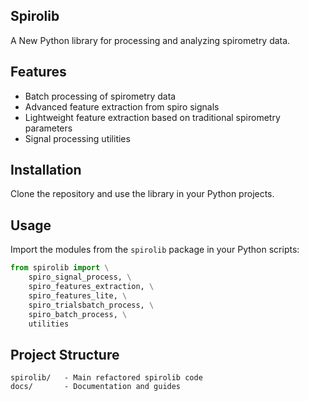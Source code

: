 ## Spirolib
A New Python library for processing and analyzing spirometry data.

## Features
* Batch processing of spirometry data
* Advanced feature extraction from spiro signals
* Lightweight feature extraction based on traditional spirometry parameters
* Signal processing utilities

## Installation
Clone the repository and use the library in your Python projects.

## Usage
Import the modules from the `spirolib` package in your Python scripts:
```python
from spirolib import \
    spiro_signal_process, \
    spiro_features_extraction, \
    spiro_features_lite, \
    spiro_trialsbatch_process, \
    spiro_batch_process, \
    utilities
```

## Project Structure
```
spirolib/   - Main refactored spirolib code
docs/       - Documentation and guides
```
